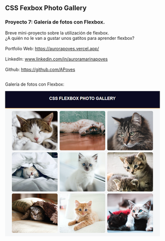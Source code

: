 ## CSS Fexbox Photo Gallery
### Proyecto 7: Galería de fotos con Flexbox.

Breve mini-proyecto sobre la utilización de flexbox. 
<br>
¿A quién no le van a gustar unos gatitos para aprender flexbox? 
<br>
<br>
  Portfolio Web: https://aurorapoves.vercel.app/
<br>
<br>
  LinkedIn: www.linkedin.com/in/auroramarinapoves
<br>
<br>
  Github: https://github.com/APoves
<br>
<br>

  Galería de fotos con Flexbox:

![Personal Portfolio Webpage](https://github.com/APoves/Responsive-Web-Design/blob/main/07%20CSS%20Flexbox%20Photo%20Gallery/cssflexboxphotogallery.png)

